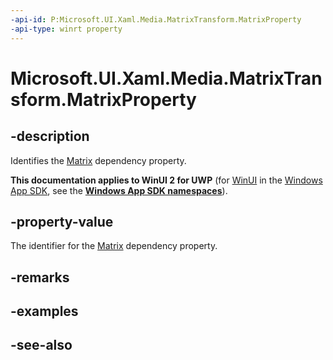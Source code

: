 ```yaml
---
-api-id: P:Microsoft.UI.Xaml.Media.MatrixTransform.MatrixProperty
-api-type: winrt property
---
```


<!-- Property syntax
public Windows.UI.Xaml.DependencyProperty MatrixProperty { get; }
-->

# Microsoft.UI.Xaml.Media.MatrixTransform.MatrixProperty

## -description
Identifies the [Matrix](matrixtransform_matrix.md) dependency property.

**This documentation applies to WinUI 2 for UWP** (for [WinUI](/windows/apps/winui/winui3/) in the [Windows App SDK](/windows/apps/windows-app-sdk/), see the **[Windows App SDK namespaces](/windows/windows-app-sdk/api/winrt/)**).

## -property-value
The identifier for the [Matrix](matrixtransform_matrix.md) dependency property.

## -remarks

## -examples

## -see-also
